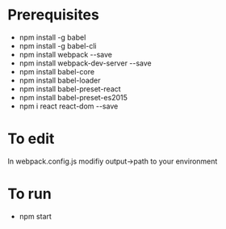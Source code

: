 # Prerequisites
* npm install -g babel
* npm install -g babel-cli
* npm install webpack --save
* npm install webpack-dev-server --save
* npm install babel-core
* npm install babel-loader
* npm install babel-preset-react
* npm install babel-preset-es2015
* npm i react react-dom --save

# To edit
In webpack.config.js modifiy output->path to your environment

# To run
* npm start
